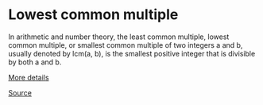 # Lowest common multiple

In arithmetic and number theory, the least common multiple, lowest common multiple, or smallest common multiple of two integers a and b, usually denoted by lcm(a, b), is the smallest positive integer that is divisible by both a and b.

[More details](https://en.wikipedia.org/wiki/Least_common_multiple)

[Source](lowest-common-multiple.ts#L1)
